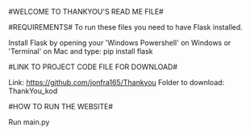 #WELCOME TO THANKYOU'S READ ME FILE#

#REQUIREMENTS#
To run these files you need to have Flask installed.

Install Flask by opening your 'Windows Powershell' on Windows or 'Terminal' on Mac and type:
pip install flask

#LINK TO PROJECT CODE FILE FOR DOWNLOAD#

Link: https://github.com/jonfra165/Thankyou
Folder to download: ThankYou_kod

#HOW TO RUN THE WEBSITE#

Run main.py